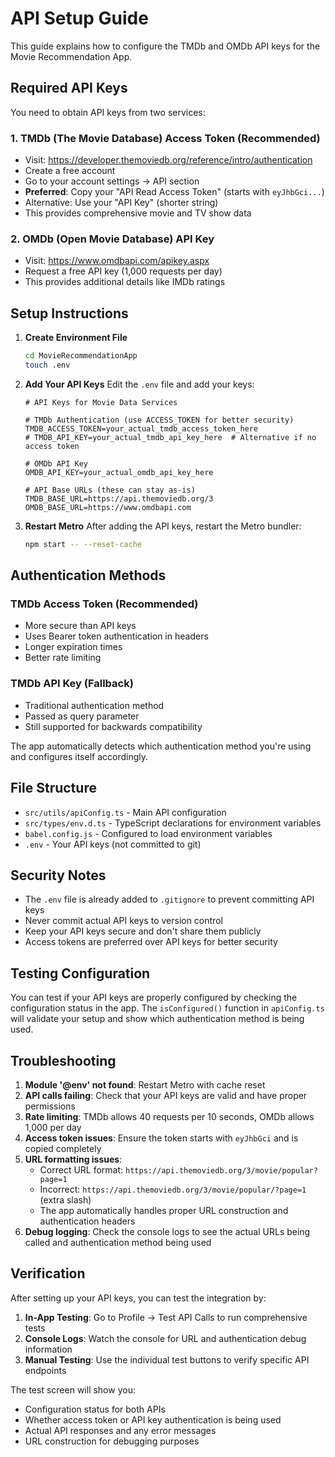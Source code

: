 # API Setup Guide

This guide explains how to configure the TMDb and OMDb API keys for the Movie Recommendation App.

## Required API Keys

You need to obtain API keys from two services:

### 1. TMDb (The Movie Database) Access Token (Recommended)

- Visit: https://developer.themoviedb.org/reference/intro/authentication
- Create a free account
- Go to your account settings → API section
- **Preferred**: Copy your "API Read Access Token" (starts with `eyJhbGci...`)
- Alternative: Use your "API Key" (shorter string)
- This provides comprehensive movie and TV show data

### 2. OMDb (Open Movie Database) API Key

- Visit: https://www.omdbapi.com/apikey.aspx
- Request a free API key (1,000 requests per day)
- This provides additional details like IMDb ratings

## Setup Instructions

1. **Create Environment File**

   ```bash
   cd MovieRecommendationApp
   touch .env
   ```

2. **Add Your API Keys**
   Edit the `.env` file and add your keys:

   ```
   # API Keys for Movie Data Services

   # TMDb Authentication (use ACCESS_TOKEN for better security)
   TMDB_ACCESS_TOKEN=your_actual_tmdb_access_token_here
   # TMDB_API_KEY=your_actual_tmdb_api_key_here  # Alternative if no access token

   # OMDb API Key
   OMDB_API_KEY=your_actual_omdb_api_key_here

   # API Base URLs (these can stay as-is)
   TMDB_BASE_URL=https://api.themoviedb.org/3
   OMDB_BASE_URL=https://www.omdbapi.com
   ```

3. **Restart Metro**
   After adding the API keys, restart the Metro bundler:
   ```bash
   npm start -- --reset-cache
   ```

## Authentication Methods

### TMDb Access Token (Recommended)

- More secure than API keys
- Uses Bearer token authentication in headers
- Longer expiration times
- Better rate limiting

### TMDb API Key (Fallback)

- Traditional authentication method
- Passed as query parameter
- Still supported for backwards compatibility

The app automatically detects which authentication method you're using and configures itself accordingly.

## File Structure

- `src/utils/apiConfig.ts` - Main API configuration
- `src/types/env.d.ts` - TypeScript declarations for environment variables
- `babel.config.js` - Configured to load environment variables
- `.env` - Your API keys (not committed to git)

## Security Notes

- The `.env` file is already added to `.gitignore` to prevent committing API keys
- Never commit actual API keys to version control
- Keep your API keys secure and don't share them publicly
- Access tokens are preferred over API keys for better security

## Testing Configuration

You can test if your API keys are properly configured by checking the configuration status in the app. The `isConfigured()` function in `apiConfig.ts` will validate your setup and show which authentication method is being used.

## Troubleshooting

1. **Module '@env' not found**: Restart Metro with cache reset
2. **API calls failing**: Check that your API keys are valid and have proper permissions
3. **Rate limiting**: TMDb allows 40 requests per 10 seconds, OMDb allows 1,000 per day
4. **Access token issues**: Ensure the token starts with `eyJhbGci` and is copied completely
5. **URL formatting issues**:
   - Correct URL format: `https://api.themoviedb.org/3/movie/popular?page=1`
   - Incorrect: `https://api.themoviedb.org/3/movie/popular/?page=1` (extra slash)
   - The app automatically handles proper URL construction and authentication headers
6. **Debug logging**: Check the console logs to see the actual URLs being called and authentication method being used

## Verification

After setting up your API keys, you can test the integration by:

1. **In-App Testing**: Go to Profile → Test API Calls to run comprehensive tests
2. **Console Logs**: Watch the console for URL and authentication debug information
3. **Manual Testing**: Use the individual test buttons to verify specific API endpoints

The test screen will show you:

- Configuration status for both APIs
- Whether access token or API key authentication is being used
- Actual API responses and any error messages
- URL construction for debugging purposes
